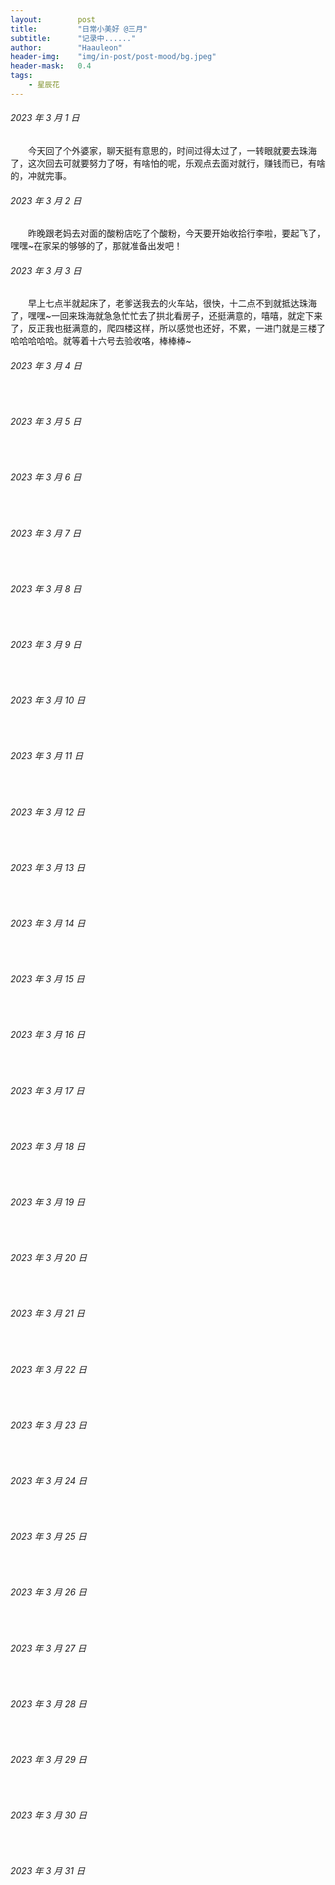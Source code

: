 ```yaml
---
layout:        post
title:         "日常小美好 @三月"
subtitle:      "记录中......"
author:        "Haauleon"
header-img:    "img/in-post/post-mood/bg.jpeg"
header-mask:   0.4
tags:
    - 星辰花
---
```


###### 2023 年 3 月 1 日
&emsp;&emsp;今天回了个外婆家，聊天挺有意思的，时间过得太过了，一转眼就要去珠海了，这次回去可就要努力了呀，有啥怕的呢，乐观点去面对就行，赚钱而已，有啥的，冲就完事。

###### 2023 年 3 月 2 日
&emsp;&emsp;昨晚跟老妈去对面的酸粉店吃了个酸粉，今天要开始收拾行李啦，要起飞了，嘿嘿~在家呆的够够的了，那就准备出发吧！

###### 2023 年 3 月 3 日
&emsp;&emsp;早上七点半就起床了，老爹送我去的火车站，很快，十二点不到就抵达珠海了，嘿嘿~一回来珠海就急急忙忙去了拱北看房子，还挺满意的，嘻嘻，就定下来了，反正我也挺满意的，爬四楼这样，所以感觉也还好，不累，一进门就是三楼了哈哈哈哈哈。就等着十六号去验收咯，棒棒棒~

###### 2023 年 3 月 4 日
&emsp;&emsp;

###### 2023 年 3 月 5 日
&emsp;&emsp;

###### 2023 年 3 月 6 日
&emsp;&emsp;

###### 2023 年 3 月 7 日
&emsp;&emsp;

###### 2023 年 3 月 8 日
&emsp;&emsp;

###### 2023 年 3 月 9 日
&emsp;&emsp;

###### 2023 年 3 月 10 日
&emsp;&emsp;

###### 2023 年 3 月 11 日
&emsp;&emsp;

###### 2023 年 3 月 12 日
&emsp;&emsp;

###### 2023 年 3 月 13 日
&emsp;&emsp;

###### 2023 年 3 月 14 日
&emsp;&emsp;

###### 2023 年 3 月 15 日
&emsp;&emsp;

###### 2023 年 3 月 16 日
&emsp;&emsp;

###### 2023 年 3 月 17 日
&emsp;&emsp;

###### 2023 年 3 月 18 日
&emsp;&emsp;

###### 2023 年 3 月 19 日
&emsp;&emsp;

###### 2023 年 3 月 20 日
&emsp;&emsp;

###### 2023 年 3 月 21 日
&emsp;&emsp;

###### 2023 年 3 月 22 日
&emsp;&emsp;

###### 2023 年 3 月 23 日
&emsp;&emsp;

###### 2023 年 3 月 24 日
&emsp;&emsp;

###### 2023 年 3 月 25 日
&emsp;&emsp;

###### 2023 年 3 月 26 日
&emsp;&emsp;

###### 2023 年 3 月 27 日
&emsp;&emsp;

###### 2023 年 3 月 28 日
&emsp;&emsp;

###### 2023 年 3 月 29 日
&emsp;&emsp;

###### 2023 年 3 月 30 日
&emsp;&emsp;

###### 2023 年 3 月 31 日
&emsp;&emsp;